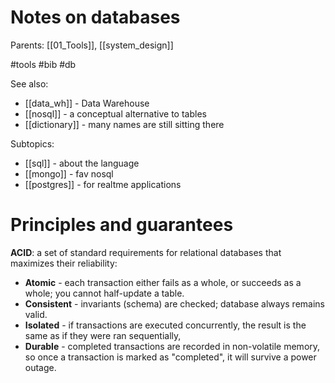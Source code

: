 # Notes on databases

Parents: [[01_Tools]], [[system_design]]

#tools #bib #db

See also:
* [[data_wh]] - Data Warehouse
* [[nosql]] - a conceptual alternative to tables
* [[dictionary]] - many names are still sitting there

Subtopics:
* [[sql]] - about the language
* [[mongo]] - fav nosql
* [[postgres]] - for realtme applications

# Principles and guarantees

**ACID**: a set of standard requirements for relational databases that maximizes their reliability: 
* **Atomic** - each transaction either fails as a whole, or succeeds as a whole; you cannot half-update a table. 
* **Consistent** - invariants (schema) are checked; database always remains valid.
* **Isolated** - if transactions are executed concurrently, the result is the same as if they were ran sequentially,
* **Durable** - completed transactions are recorded in non-volatile memory, so once a transaction is marked as "completed", it will survive a power outage.